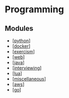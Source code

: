 Programming
===

Modules
---

- [[python]]
- [[docker]]
- [[exercism]]
- [[web]]
- [[java]]
- [[interviewing]]
- [[lua]]
- [[miscellaneous]]
- [[aws]]
- [[go]]

[//begin]: # "Autogenerated link references for markdown compatibility"
[python]: python/python.md "Python"
[docker]: docker/docker.md "Docker"
[exercism]: exercism/exercism.md "Exercism"
[web]: web/web.md "Web"
[java]: java/java.md "Java"
[interviewing]: interviewing/interviewing.md "Interviewing"
[lua]: lua/lua.md "Lua"
[miscellaneous]: miscellaneous/miscellaneous.md "Miscellaneous"
[aws]: aws/aws.md "AWS"
[go]: go/go.md "Go"
[//end]: # "Autogenerated link references"